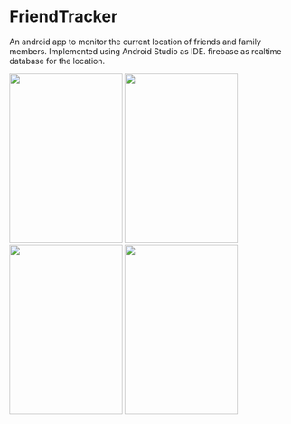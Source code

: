 
# FriendTracker

An android app to monitor the current location of friends and family members. Implemented using Android Studio as IDE. firebase as realtime database for the location.


<img src="https://user-images.githubusercontent.com/79714111/128073341-8a8c4d40-a44c-43c4-8e74-7b7fd36797d1.jpg" width="200" height="300">
<img src="https://user-images.githubusercontent.com/79714111/128073138-fe901d2a-05e5-40fd-959c-4a815780c627.jpg" width="200" height="300">
<img src="https://user-images.githubusercontent.com/79714111/128073127-6a937f6c-004d-49d0-912d-b6cd8e8de2b2.jpg" width="200" height="300">
<img src="https://user-images.githubusercontent.com/79714111/128073122-cee5e6ba-ae2e-4413-a90d-0e8da493b858.jpg" width="200" height="300">




